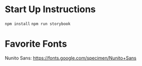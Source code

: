 # Start Up Instructions

`npm install`
`npm run storybook`

# Favorite Fonts

Nunito Sans: https://fonts.google.com/specimen/Nunito+Sans
